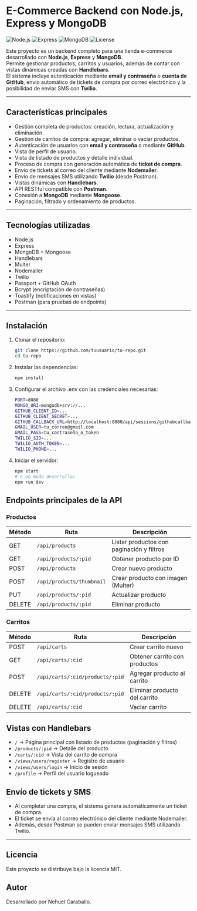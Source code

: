 # E-Commerce Backend con Node.js, Express y MongoDB

![Node.js](https://img.shields.io/badge/Node.js-18.x-green)
![Express](https://img.shields.io/badge/Express.js-black)
![MongoDB](https://img.shields.io/badge/MongoDB-Database-brightgreen)
![License](https://img.shields.io/badge/license-MIT-blue)

Este proyecto es un backend completo para una tienda e-commerce desarrollado con **Node.js**, **Express** y **MongoDB**.  
Permite gestionar productos, carritos y usuarios, además de contar con vistas dinámicas creadas con **Handlebars**.  
El sistema incluye autenticación mediante **email y contraseña** o **cuenta de GitHub**, envío automático de tickets de compra por correo electrónico y la posibilidad de enviar SMS con **Twilio**.

---

## Características principales

- Gestión completa de productos: creación, lectura, actualización y eliminación.
- Gestión de carritos de compra: agregar, eliminar o vaciar productos.
- Autenticación de usuarios con **email y contraseña** o mediante **GitHub**.
- Vista de perfil de usuario.
- Vista de listado de productos y detalle individual.
- Proceso de compra con generación automática de **ticket de compra**.
- Envío de tickets al correo del cliente mediante **Nodemailer**.
- Envío de mensajes SMS utilizando **Twilio** (desde Postman).
- Vistas dinámicas con **Handlebars**.
- API RESTful compatible con **Postman**.
- Conexión a **MongoDB** mediante **Mongoose**.
- Paginación, filtrado y ordenamiento de productos.

---

## Tecnologías utilizadas

- Node.js
- Express
- MongoDB + Mongoose
- Handlebars
- Multer
- Nodemailer
- Twilio
- Passport + GitHub OAuth
- Bcrypt (encriptación de contraseñas)
- Toastify (notificaciones en vistas)
- Postman (para pruebas de endpoints)

---

## Instalación

1. Clonar el repositorio:

   ```bash
   git clone https://github.com/tuusuario/tu-repo.git
   cd tu-repo
   ```

2. Instalar las dependencias:

   ```bash
   npm install
   ```

3. Configurar el archivo .env con las credenciales necesarias:

   ```bash
   PORT=8080
   MONGO_URI=mongodb+srv://...
   GITHUB_CLIENT_ID=...
   GITHUB_CLIENT_SECRET=...
   GITHUB_CALLBACK_URL=http://localhost:8080/api/sessions/githubcallback
   GMAIL_USER=tu_correo@gmail.com
   GMAIL_PASS=tu_contraseña_o_token
   TWILIO_SID=...
   TWILIO_AUTH_TOKEN=...
   TWILIO_PHONE=...
   ```

4. Iniciar el servidor:

   ```bash
   npm start
   # o en modo desarrollo:
   npm run dev
   ```

## Endpoints principales de la API

### Productos

| Método | Ruta                      | Descripción                               |
| ------ | ------------------------- | ----------------------------------------- |
| GET    | `/api/products`           | Listar productos con paginación y filtros |
| GET    | `/api/products/:pid`      | Obtener producto por ID                   |
| POST   | `/api/products`           | Crear nuevo producto                      |
| POST   | `/api/products/thumbnail` | Crear producto con imagen (Multer)        |
| PUT    | `/api/products/:pid`      | Actualizar producto                       |
| DELETE | `/api/products/:pid`      | Eliminar producto                         |

### Carritos

| Método | Ruta                            | Descripción                   |
| ------ | ------------------------------- | ----------------------------- |
| POST   | `/api/carts`                    | Crear carrito nuevo           |
| GET    | `/api/carts/:cid`               | Obtener carrito con productos |
| POST   | `/api/carts/:cid/products/:pid` | Agregar producto al carrito   |
| DELETE | `/api/carts/:cid/products/:pid` | Eliminar producto del carrito |
| DELETE | `/api/carts/:cid`               | Vaciar carrito                |

## Vistas con Handlebars

- `/` → Página principal con listado de productos (paginación y filtros)
- `/products/:pid` → Detalle del producto
- `/carts/:cid` → Vista del carrito de compra
- `/views/users/register` → Registro de usuario
- `/views/users/login` → Inicio de sesión
- `/profile` → Perfil del usuario logueado

## Envío de tickets y SMS

- Al completar una compra, el sistema genera automáticamente un ticket de compra.
- El ticket se envía al correo electrónico del cliente mediante Nodemailer.
- Además, desde Postman se pueden enviar mensajes SMS utilizando Twilio.

---

## Licencia

Este proyecto se distribuye bajo la licencia MIT.

## Autor

Desarrollado por Nehuel Caraballo.
